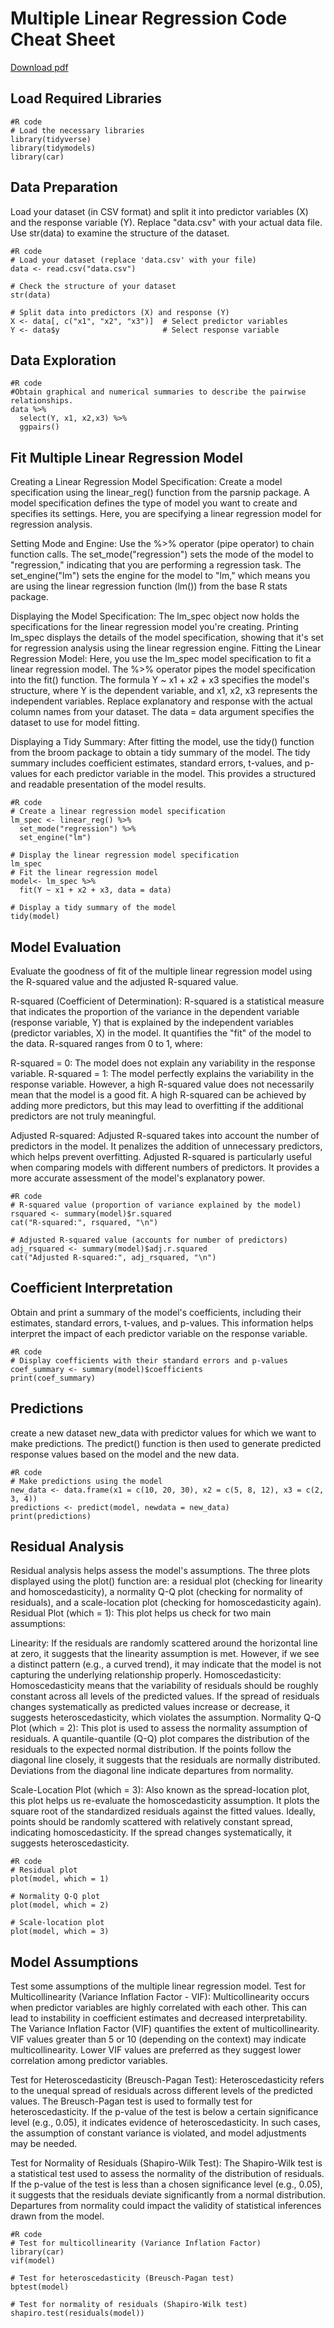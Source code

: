 # Multiple Linear Regression Code Cheat Sheet
[Download pdf](https://github.com/nderituc/Portfolio-STA-631/blob/main/Shiny%20App/MLR%20Cheat%20Sheet.pdf)
## Load Required Libraries
```
#R code
# Load the necessary libraries
library(tidyverse)
library(tidymodels)
library(car) 
```
## Data Preparation
Load your dataset (in CSV format) and split it into predictor variables (X) and the response variable (Y). Replace "data.csv" with your actual data file. Use str(data) to examine the structure of the dataset.
```
#R code
# Load your dataset (replace 'data.csv' with your file)
data <- read.csv("data.csv")

# Check the structure of your dataset
str(data)

# Split data into predictors (X) and response (Y)
X <- data[, c("x1", "x2", "x3")]  # Select predictor variables
Y <- data$y                       # Select response variable
```
## Data Exploration
```
#R code
#Obtain graphical and numerical summaries to describe the pairwise relationships.
data %>% 
  select(Y, x1, x2,x3) %>% 
  ggpairs()
```
## Fit Multiple Linear Regression Model
Creating a Linear Regression Model Specification: Create a model specification using the linear_reg() function from the parsnip package. A model specification defines the type of model you want to create and specifies its settings. Here, you are specifying a linear regression model for regression analysis.

Setting Mode and Engine: Use the %>% operator (pipe operator) to chain function calls. The set_mode("regression") sets the mode of the model to "regression," indicating that you are performing a regression task. The set_engine("lm") sets the engine for the model to "lm," which means you are using the linear regression function (lm()) from the base R stats package.

Displaying the Model Specification: The lm_spec object now holds the specifications for the linear regression model you're creating. Printing lm_spec displays the details of the model specification, showing that it's set for regression analysis using the linear regression engine.
Fitting the Linear Regression Model: Here, you use the lm_spec model specification to fit a linear regression model. The %>% operator pipes the model specification into the fit() function. The formula Y ~ x1 + x2 + x3 specifies the model's structure, where Y is the dependent variable, and x1, x2, x3 represents the independent variables. Replace explanatory and response with the actual column names from your dataset. The data = data argument specifies the dataset to use for model fitting.

Displaying a Tidy Summary: After fitting the model, use the tidy() function from the broom package to obtain a tidy summary of the model. The tidy summary includes coefficient estimates, standard errors, t-values, and p-values for each predictor variable in the model. This provides a structured and readable presentation of the model results.
```
#R code
# Create a linear regression model specification
lm_spec <- linear_reg() %>%
  set_mode("regression") %>%
  set_engine("lm")

# Display the linear regression model specification
lm_spec
# Fit the linear regression model
model<- lm_spec %>% 
  fit(Y ~ x1 + x2 + x3, data = data)

# Display a tidy summary of the model
tidy(model)

```
## Model Evaluation
Evaluate the goodness of fit of the multiple linear regression model using the R-squared value and the adjusted R-squared value.

R-squared (Coefficient of Determination): R-squared is a statistical measure that indicates the proportion of the variance in the dependent variable (response variable, Y) that is explained by the independent variables (predictor variables, X) in the model. It quantifies the "fit" of the model to the data. R-squared ranges from 0 to 1, where:

R-squared = 0: The model does not explain any variability in the response variable.
R-squared = 1: The model perfectly explains the variability in the response variable.
However, a high R-squared value does not necessarily mean that the model is a good fit. A high R-squared can be achieved by adding more predictors, but this may lead to overfitting if the additional predictors are not truly meaningful.

Adjusted R-squared: Adjusted R-squared takes into account the number of predictors in the model. It penalizes the addition of unnecessary predictors, which helps prevent overfitting. Adjusted R-squared is particularly useful when comparing models with different numbers of predictors. It provides a more accurate assessment of the model's explanatory power.
```
#R code
# R-squared value (proportion of variance explained by the model)
rsquared <- summary(model)$r.squared
cat("R-squared:", rsquared, "\n")

# Adjusted R-squared value (accounts for number of predictors)
adj_rsquared <- summary(model)$adj.r.squared
cat("Adjusted R-squared:", adj_rsquared, "\n")
```
## Coefficient Interpretation
Obtain and print a summary of the model's coefficients, including their estimates, standard errors, t-values, and p-values. This information helps interpret the impact of each predictor variable on the response variable.
```
#R code
# Display coefficients with their standard errors and p-values
coef_summary <- summary(model)$coefficients
print(coef_summary)
```
## Predictions
create a new dataset new_data with predictor values for which we want to make predictions. The predict() function is then used to generate predicted response values based on the model and the new data.
```
#R code
# Make predictions using the model
new_data <- data.frame(x1 = c(10, 20, 30), x2 = c(5, 8, 12), x3 = c(2, 3, 4))
predictions <- predict(model, newdata = new_data)
print(predictions)
```
## Residual Analysis
Residual analysis helps assess the model's assumptions. The three plots displayed using the plot() function are: a residual plot (checking for linearity and homoscedasticity), a normality Q-Q plot (checking for normality of residuals), and a scale-location plot (checking for homoscedasticity again).
Residual Plot (which = 1): This plot helps us check for two main assumptions:

Linearity: If the residuals are randomly scattered around the horizontal line at zero, it suggests that the linearity assumption is met. However, if we see a distinct pattern (e.g., a curved trend), it may indicate that the model is not capturing the underlying relationship properly.
Homoscedasticity: Homoscedasticity means that the variability of residuals should be roughly constant across all levels of the predicted values. If the spread of residuals changes systematically as predicted values increase or decrease, it suggests heteroscedasticity, which violates the assumption.
Normality Q-Q Plot (which = 2): This plot is used to assess the normality assumption of residuals. A quantile-quantile (Q-Q) plot compares the distribution of the residuals to the expected normal distribution. If the points follow the diagonal line closely, it suggests that the residuals are normally distributed. Deviations from the diagonal line indicate departures from normality.

Scale-Location Plot (which = 3): Also known as the spread-location plot, this plot helps us re-evaluate the homoscedasticity assumption. It plots the square root of the standardized residuals against the fitted values. Ideally, points should be randomly scattered with relatively constant spread, indicating homoscedasticity. If the spread changes systematically, it suggests heteroscedasticity.
```
#R code
# Residual plot
plot(model, which = 1)

# Normality Q-Q plot
plot(model, which = 2)

# Scale-location plot
plot(model, which = 3)
```
## Model Assumptions
Test some assumptions of the multiple linear regression model. 
Test for Multicollinearity (Variance Inflation Factor - VIF): Multicollinearity occurs when predictor variables are highly correlated with each other. This can lead to instability in coefficient estimates and decreased interpretability. The Variance Inflation Factor (VIF) quantifies the extent of multicollinearity. VIF values greater than 5 or 10 (depending on the context) may indicate multicollinearity. Lower VIF values are preferred as they suggest lower correlation among predictor variables.

Test for Heteroscedasticity (Breusch-Pagan Test): Heteroscedasticity refers to the unequal spread of residuals across different levels of the predicted values. The Breusch-Pagan test is used to formally test for heteroscedasticity. If the p-value of the test is below a certain significance level (e.g., 0.05), it indicates evidence of heteroscedasticity. In such cases, the assumption of constant variance is violated, and model adjustments may be needed.

Test for Normality of Residuals (Shapiro-Wilk Test): The Shapiro-Wilk test is a statistical test used to assess the normality of the distribution of residuals. If the p-value of the test is less than a chosen significance level (e.g., 0.05), it suggests that the residuals deviate significantly from a normal distribution. Departures from normality could impact the validity of statistical inferences drawn from the model.
```
#R code
# Test for multicollinearity (Variance Inflation Factor)
library(car)
vif(model)

# Test for heteroscedasticity (Breusch-Pagan test)
bptest(model)

# Test for normality of residuals (Shapiro-Wilk test)
shapiro.test(residuals(model))
```




